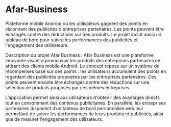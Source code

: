 # Afar-Business
Plateforme mobile Android où les utilisateurs gagnent des points en visionnant des publicités d'entreprises partenaires. Les points peuvent être échangés contre des réductions sur des produits. Le projet inclut aussi un tableau de bord pour suivre les performances des publicités et l'engagement des utilisateurs.

Description du projet Afar Business :
Afar Business est une plateforme innovante visant à promouvoir les produits des entreprises partenaires en attirant des clients mobile Android. Le concept repose sur un système de récompenses basé sur des points : les utilisateurs accumulent des points en regardant des publicités proposées par les entreprises partenaires. Ces points peuvent ensuite être échangés contre des réductions sur une sélection de produits proposés par ces mêmes entreprises.

L’application permet ainsi aux utilisateurs d'obtenir des avantages directs tout en consommant des contenus publicitaires. En parallèle, les entreprises partenaires disposent d’un tableau de bord personnalisé web leur permettant de suivre les performances de leurs produits et publicités, ainsi que de mesurer l'engagement des utilisateurs.
